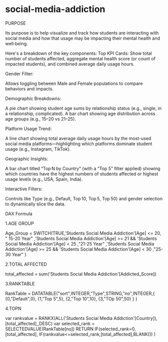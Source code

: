 # social-media-addiction

PURPOSE

 Its purpose is to help visualize and track how students are interacting with social media and how that usage may be impacting their mental health and well‑being.

Here's a breakdown of the key components: Top KPI Cards: Show total number of students affected, aggregate mental health score (or count of impacted students), and combined average daily usage hours.

Gender Filter:

Allows toggling between Male and Female populations to compare behaviors and impacts.

Demographic Breakdowns:

A pie chart showing student age sums by relationship status (e.g., single, in a relationship, complicated). A bar chart showing age distribution across age groups (e.g., 15–20 vs 21–25).

Platform Usage Trend:

A line chart showing total average daily usage hours by the most-used social media platforms—highlighting which platforms dominate student usage (e.g., Instagram, TikTok).

Geographic Insights:

A bar chart titled “Top N by Country” (with a “Top 5” filter applied) showing which countries have the highest numbers of students affected or highest usage levels (e.g., USA, Spain, India).

Interactive Filters:

Controls like Type (e.g., Default, Top 10, Top 5, Top 50) and gender selection to dynamically slice the data.

DAX Formula

1.AGE GROUP

Age_Group = SWITCH(TRUE,'Students Social Media Addiction'[Age] <= 20, " 15-20 Year" ,'Students Social Media Addiction'[Age] >= 21 && 'Students Social Media Addiction'[Age] < 25 ,"21-25 Year" ,'Students Social Media Addiction'[Age] >= 25 && 'Students Social Media Addiction'[Age] < 30 ,"25-30 Year" )

2.TOTAL AFFECTED

total_affected = sum('Students Social Media Addiction'[Addicted_Score])

3.RANKTABLE

RankTable = DATATABLE("sort",INTEGER,"Type",STRING,"no",INTEGER,{ {0,"Default",0}, {1,"Top 5",5}, {2,"Top 10",10}, {3,"TOp 50",50} } )

4.TOPN

var rankvalue = RANKX(ALL('Students Social Media Addiction'[Country]),[total_affected],,DESC) var selected_rank = SELECTEDVALUE(RankTable[no]) RETURN IF(selected_rank=0,[total_affected], IF(rankvalue<=selected_rank,[total_affected],BLANK()) )
